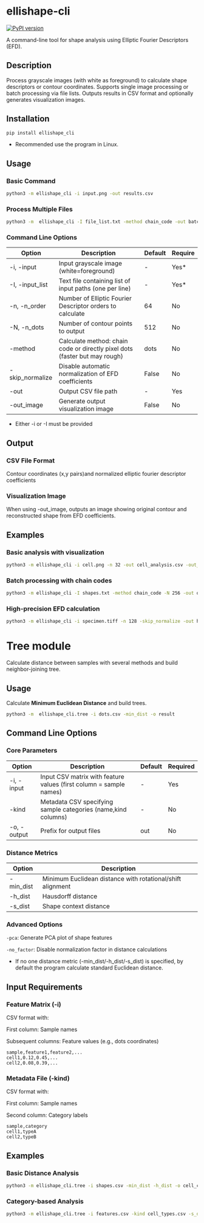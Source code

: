 # ellishape-cli

[![PyPI version](https://badge.fury.io/py/ellishape_cli.svg)](https://badge.fury.io/py/ellishape_cli)

A command-line tool for shape analysis using Elliptic Fourier Descriptors (EFD).

## Description

Process grayscale images (with white as foreground) to calculate shape descriptors or contour
coordinates. Supports single image processing or batch processing via file lists. Outputs results in
CSV format and optionally generates visualization images.

## Installation

```bash
pip install ellishape_cli
```

* Recommended use the program in Linux.

## Usage

### Basic Command

```bash
python3 -m ellishape_cli -i input.png -out results.csv
```

### Process Multiple Files

```bash
python3 -m  ellishape_cli -I file_list.txt -method chain_code -out batch_results.csv
```

### Command Line Options

| Option          | Description                                                                | Default | Require |
|-----------------|----------------------------------------------------------------------------|---------|---------|
| -i, -input      | Input grayscale image (white=foreground)                                   | -       | Yes*    |
| -I, -input_list | Text file containing list of input paths (one per line)                    | -       | Yes*    |
| -n, -n_order    | Number of Elliptic Fourier Descriptor orders to calculate                  | 64      | No      |
| -N, -n_dots     | Number of contour points to output                                         | 512     | No      |
| -method         | Calculate method: chain code or directly pixel dots (faster but may rough) | dots    | No      |
| -skip_normalize | Disable automatic normalization of EFD coefficients                        | False   | No      |
| -out            | Output CSV file path                                                       | -       | Yes     |
| -out_image      | Generate output visualization image                                        | False   | No      |

* Either -i or -I must be provided

## Output

### CSV File Format

Contour coordinates (x,y pairs)and normalized elliptic fourier descriptor coefficients

### Visualization Image

When using -out_image, outputs an image showing original contour and reconstructed
shape from EFD coefficients.

## Examples

### Basic analysis with visualization

```bash
python3 -m ellishape_cli -i cell.png -n 32 -out cell_analysis.csv -out_image
```

### Batch processing with chain codes

```bash
python3 -m ellishape_cli -I shapes.txt -method chain_code -N 256 -out output.csv
```

### High-precision EFD calculation

```bash
python3 -m ellishape_cli -i specimen.tiff -n 128 -skip_normalize -out highres_efd.csv
```

# Tree module

Calculate distance between samples with several methods and build neighbor-joining tree.

## Usage

Calculate __Minimum Euclidean Distance__ and build trees.

```bash
python3 -m  ellishape_cli.tree -i dots.csv -min_dist -o result
```

## Command Line Options

### Core Parameters

| Option      | Description                                                        | Default | Required |
|-------------|--------------------------------------------------------------------|---------|----------|
| -i, -input  | Input CSV matrix with feature values (first column = sample names) | -       | Yes      |
| -kind       | Metadata CSV specifying sample categories (name,kind columns)      | -       | No       |
| -o, -output | Prefix for output files                                            | out     | No       |

### Distance Metrics

| Option    | Description                                                |
|-----------|------------------------------------------------------------|
| -min_dist | Minimum Euclidean distance with rotational/shift alignment |
| -h_dist   | Hausdorff distance                                         |
| -s_dist   | Shape context distance                                     |

### Advanced Options

`-pca`:    Generate PCA plot of shape features

`-no_factor`:    Disable normalization factor in distance calculations

* If no one distance metric (-min_dist/-h_dist/-s_dist) is specified, by default
  the program calculate standard Euclidean distance.

## Input Requirements

### Feature Matrix (-i)

CSV format with:

First column: Sample names

Subsequent columns: Feature values (e.g., dots coordinates)

```csv
sample,feature1,feature2,...
cell1,0.12,0.45,...
cell2,0.08,0.39,...
```

### Metadata File (-kind)

CSV format with:

First column: Sample names

Second column: Category labels

```csv
sample,category
cell1,typeA
cell2,typeB
```

## Examples

### Basic Distance Analysis

```bash
python3 -m ellishape_cli.tree -i shapes.csv -min_dist -h_dist -o cell_comparison
```

### Category-based Analysis

```bash
python3 -m ellishape_cli.tree -i features.csv -kind cell_types.csv -s_dist -pca -o typed_analysis
```